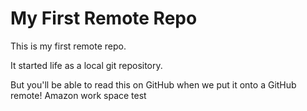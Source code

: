 # My First Remote Repo

This is my first remote repo.

It started life as a local git repository.

But you'll be able to read this on GitHub when we put it onto a GitHub remote!
Amazon work space test
